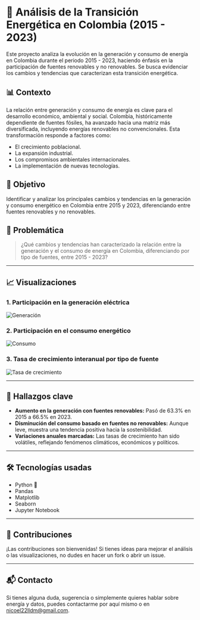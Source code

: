 # 🔋 Análisis de la Transición Energética en Colombia (2015 - 2023)

Este proyecto analiza la evolución en la generación y consumo de energía en Colombia durante el periodo 2015 - 2023, haciendo énfasis en la participación de fuentes renovables y no renovables. Se busca evidenciar los cambios y tendencias que caracterizan esta transición energética.

## 📊 Contexto

La relación entre generación y consumo de energía es clave para el desarrollo económico, ambiental y social. Colombia, históricamente dependiente de fuentes fósiles, ha avanzado hacia una matriz más diversificada, incluyendo energías renovables no convencionales. Esta transformación responde a factores como:

- El crecimiento poblacional.
- La expansión industrial.
- Los compromisos ambientales internacionales.
- La implementación de nuevas tecnologías.

## 🎯 Objetivo

Identificar y analizar los principales cambios y tendencias en la generación y consumo energético en Colombia entre 2015 y 2023, diferenciando entre fuentes renovables y no renovables.

## 📌 Problemática

> ¿Qué cambios y tendencias han caracterizado la relación entre la generación y el consumo de energía en Colombia, diferenciando por tipo de fuentes, entre 2015 - 2023?

---

## 📈 Visualizaciones

### 1. Participación en la generación eléctrica

![Generación](./Analisis_de_Datos/1.png)

### 2. Participación en el consumo energético

![Consumo](./Analisis_de_Datos/2.png)

### 3. Tasa de crecimiento interanual por tipo de fuente

![Tasa de crecimiento]([./Analisis_de_Datos/3.png](https://github.com/Nicolas-MG/Analisis_de_Datos/blob/898bcd5e848e01a9992e0e46cd447e35548822bb/1.png))

---

## 🧠 Hallazgos clave

- **Aumento en la generación con fuentes renovables:** Pasó de 63.3% en 2015 a 66.5% en 2023.
- **Disminución del consumo basado en fuentes no renovables:** Aunque leve, muestra una tendencia positiva hacia la sostenibilidad.
- **Variaciones anuales marcadas:** Las tasas de crecimiento han sido volátiles, reflejando fenómenos climáticos, económicos y políticos.

---

## 🛠️ Tecnologías usadas

- Python 🐍
- Pandas
- Matplotlib
- Seaborn
- Jupyter Notebook
  
---

## 🤝 Contribuciones

¡Las contribuciones son bienvenidas! Si tienes ideas para mejorar el análisis o las visualizaciones, no dudes en hacer un fork o abrir un issue.

---

## 📬 Contacto

Si tienes alguna duda, sugerencia o simplemente quieres hablar sobre energía y datos, puedes contactarme por aquí mismo o en [nicoel22lldm@gmail.com](mailto:nicoel22lldm@gmail.com).





